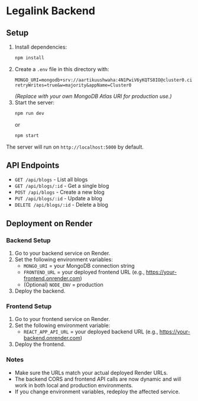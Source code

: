 # Legalink Backend

## Setup

1. Install dependencies:
   ```bash
   npm install
   ```
2. Create a `.env` file in this directory with:
   ```env
   MONGO_URI=mongodb+srv://aartikuushwaha:4N1PwiV6yKQTS8IO@cluster0.ciuwilu.mongodb.net/?retryWrites=true&w=majority&appName=Cluster0
   ```
   *(Replace with your own MongoDB Atlas URI for production use.)*
3. Start the server:
   ```bash
   npm run dev
   ```
   or
   ```bash
   npm start
   ```

The server will run on `http://localhost:5000` by default.

## API Endpoints

- `GET /api/blogs` - List all blogs
- `GET /api/blogs/:id` - Get a single blog
- `POST /api/blogs` - Create a new blog
- `PUT /api/blogs/:id` - Update a blog
- `DELETE /api/blogs/:id` - Delete a blog

## Deployment on Render

### Backend Setup
1. Go to your backend service on Render.
2. Set the following environment variables:
   - `MONGO_URI` = your MongoDB connection string
   - `FRONTEND_URL` = your deployed frontend URL (e.g., https://your-frontend.onrender.com)
   - (Optional) `NODE_ENV` = production
3. Deploy the backend.

### Frontend Setup
1. Go to your frontend service on Render.
2. Set the following environment variable:
   - `REACT_APP_API_URL` = your deployed backend URL (e.g., https://your-backend.onrender.com)
3. Deploy the frontend.

### Notes
- Make sure the URLs match your actual deployed Render URLs.
- The backend CORS and frontend API calls are now dynamic and will work in both local and production environments.
- If you change environment variables, redeploy the affected service. 